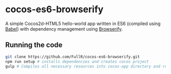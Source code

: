 # cocos-es6-browserify

A simple Cocos2d-HTML5 hello-world app written in ES6 (compiled using [Babel](https://babeljs.io/)) with dependency management using [Browserify](http://browserify.org/).

## Running the code
```bash
git clone https://github.com/FullR/cocos-es6-browserify.git
npm run setup # installs dependencies and creates cocos project
gulp # Compiles all necessary resources into cocos-app directory and runs cocos app (using web platform)
```
